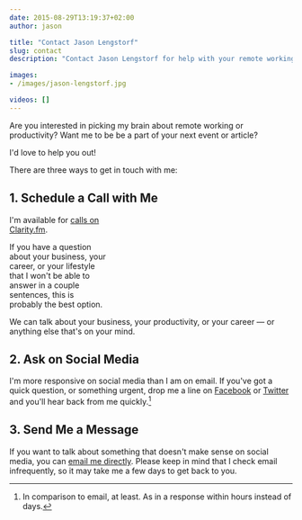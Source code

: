 ```yaml
---
date: 2015-08-29T13:19:37+02:00
author: jason

title: "Contact Jason Lengstorf"
slug: contact
description: "Contact Jason Lengstorf for help with your remote working career, building your business, and more. Jason is available for speaking and writing engagements."

images:
- /images/jason-lengstorf.jpg

videos: []
---
```

Are you interested in picking my brain about remote working or productivity? Want me to be be a part of your next event or article?

I'd love to help you out!

There are three ways to get in touch with me:

## 1\. Schedule a Call with Me

<style>
  #clarity-widget { display: none; float: right; margin-left: 30px; margin-bottom: 10px; } @media (min-width: 768px) { #clarity-widget { display: block; }
</style>

<div id="clarity-widget">
  <iframe class="clarity-widget" data-c-id="67162" data-c-width="" frameborder="0"></iframe> <script src="https://clarity.fm/assets/widget_loader.js"></script>
</div>

I'm available for [calls on Clarity.fm][1].

If you have a question about your business, your career, or your lifestyle that I won't be able to answer in a couple sentences, this is probably the best option.

We can talk about your business, your productivity, or your career — or anything else that's on your mind.<br style="clear:both;" />

## 2\. Ask on Social Media

I'm more responsive on social media than I am on email. If you've got a quick question, or something urgent, drop me a line on [Facebook][2] or [Twitter][3] and you'll hear back from me quickly.[^email]

## 3\. Send Me a Message

If you want to talk about something that doesn't make sense on social media, you can <a href='mail&#116;o&#58;j%61%&#55;3&#37;6Fn&#64;l&#37;6&#53;ng&#37;7&#51;%&#55;4&#37;&#54;Fr%66&#46;c%6Fm'>email me directly</a>. Please keep in mind that I check email infrequently, so it may take me a few days to get back to you.


[^email]:
    In comparison to email, at least. As in a response within hours instead of days.

 [1]: https://clarity.fm/jlengstorf
 [2]: https://www.facebook.com/jlengstorf
 [3]: https://twitter.com/jlengstorf
 [4]: http://lengstorf.com/scheduling-maximum-productivity/
